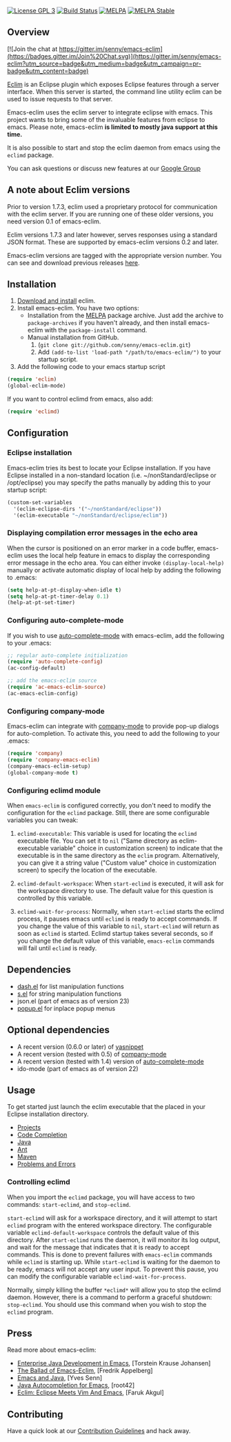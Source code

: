 [![License GPL 3][badge-license]](http://www.gnu.org/licenses/gpl-3.0.txt)
[![Build Status](https://travis-ci.org/senny/emacs-eclim.svg?branch=master)](https://travis-ci.org/senny/emacs-eclim)
[![MELPA](http://melpa.org/packages/emacs-eclim-badge.svg)](http://melpa.org/#/emacs-eclim)
[![MELPA Stable](http://stable.melpa.org/packages/emacs-eclim-badge.svg)](http://stable.melpa.org/#/emacs-eclim)

## Overview

[![Join the chat at https://gitter.im/senny/emacs-eclim](https://badges.gitter.im/Join%20Chat.svg)](https://gitter.im/senny/emacs-eclim?utm_source=badge&utm_medium=badge&utm_campaign=pr-badge&utm_content=badge)

[Eclim](http://eclim.org) is an Eclipse plugin which exposes Eclipse
features through a server interface.  When this server is started, the
command line utility eclim can be used to issue requests to that
server.

Emacs-eclim uses the eclim server to integrate eclipse with
emacs. This project wants to bring some of the invaluable features
from eclipse to emacs. Please note, emacs-eclim **is limited to mostly java support at this time.**

It is also possible to start and stop the eclim daemon from emacs using the
`eclimd` package.

You can ask questions or discuss new features at our [Google Group](https://groups.google.com/forum/#!forum/emacs-eclim)

## A note about Eclim versions

Prior to version 1.7.3, eclim used a proprietary protocol for
communication with the eclim server. If you are running one of these
older versions, you need version 0.1 of emacs-eclim.

Eclim versions 1.7.3 and later however, serves responses using a
standard JSON format. These are supported by emacs-eclim versions 0.2
and later.

Emacs-eclim versions are tagged with the appropriate version
number. You can see and download previous releases
[here](https://github.com/senny/emacs-eclim/tags).

## Installation

1. [Download and install](http://eclim.org/install.html) eclim.
1. Install emacs-eclim. You have two options:
   * Installation from the [MELPA][melpa] package archive. Just add
   the archive to `package-archives` if you haven't already, and then
   install emacs-eclim with the `package-install` command.
   * Manual installation from GitHub.
       1. (`git clone git://github.com/senny/emacs-eclim.git`)
       1. Add `(add-to-list 'load-path "/path/to/emacs-eclim/")` to your startup script.
1. Add the following code to your emacs startup script

```lisp
(require 'eclim)
(global-eclim-mode)
```

If you want to control eclimd from emacs, also add:

```lisp
(require 'eclimd)
```


## Configuration

### Eclipse installation

Emacs-eclim tries its best to locate your Eclipse installation.  If
you have Eclipse installed in a non-standard location
(i.e. ~/nonStandard/eclipse or /opt/eclipse) you may specify the paths manually by adding this to your startup script:

```lisp
(custom-set-variables
  '(eclim-eclipse-dirs '("~/nonStandard/eclipse"))
  '(eclim-executable "~/nonStandard/eclipse/eclim"))
```

### Displaying compilation error messages in the echo area

When the cursor is positioned on an error marker in a code buffer,
emacs-eclim uses the local help feature in emacs to display the
corresponding error message in the echo area. You can either invoke
`(display-local-help)` manually or activate automatic display of local
help by adding the following to .emacs:

```lisp
(setq help-at-pt-display-when-idle t)
(setq help-at-pt-timer-delay 0.1)
(help-at-pt-set-timer)
```

### Configuring auto-complete-mode

If you wish to use [auto-complete-mode] with emacs-eclim, add the
following to your .emacs:

```lisp
;; regular auto-complete initialization
(require 'auto-complete-config)
(ac-config-default)

;; add the emacs-eclim source
(require 'ac-emacs-eclim-source)
(ac-emacs-eclim-config)
```

### Configuring company-mode

Emacs-eclim can integrate with [company-mode] to provide pop-up
dialogs for auto-completion. To activate this, you need to add the
following to your .emacs:

```lisp
(require 'company)
(require 'company-emacs-eclim)
(company-emacs-eclim-setup)
(global-company-mode t)
```

### Configuring eclimd module

When `emacs-eclim` is configured correctly, you don't need to modify the
configuration for the `eclimd` package. Still, there are some configurable
variables you can tweak:

1. `eclimd-executable`: This variable is used for locating the `eclimd`
   executable file. You can set it to `nil` ("Same directory as eclim-executable
   variable" choice in customization screen) to indicate that the executable is in
   the same directory as the `eclim` program. Alternatively, you can give it a
   string value ("Custom value" choice in customization screen) to specify the
   location of the executable.

1. `eclimd-default-workspace`: When `start-eclimd` is executed, it will ask for
   the workspace directory to use. The default value for this question is
   controlled by this variable.

1. `eclimd-wait-for-process`: Normally, when `start-eclimd` starts the eclimd
   process, it pauses emacs until `eclimd` is ready to accept commands. If you
   change the value of this variable to `nil`, `start-eclimd` will return as
   soon as `eclimd` is started. Eclimd startup takes several seconds, so if you
   change the default value of this variable, `emacs-eclim` commands will fail
   until `eclimd` is ready.

## Dependencies
* [dash.el](https://github.com/magnars/dash.el) for list manipulation functions
* [s.el](https://github.com/magnars/s.el) for string manipulation functions
* json.el (part of emacs as of version 23)
* [popup.el](https://github.com/auto-complete/popup-el) for inplace popup menus

## Optional dependencies
* A recent version (0.6.0 or later) of [yasnippet]
* A recent version (tested with 0.5) of [company-mode]
* A recent version (tested with 1.4) version of [auto-complete-mode]
* ido-mode (part of emacs as of version 22)

## Usage
To get started just launch the eclim executable that the placed in
your Eclipse installation directory.

* [Projects](http://wiki.github.com/senny/emacs-eclim/projects)
* [Code Completion](http://wiki.github.com/senny/emacs-eclim/code-completion)
* [Java](http://wiki.github.com/senny/emacs-eclim/java)
* [Ant](http://wiki.github.com/senny/emacs-eclim/ant)
* [Maven](http://wiki.github.com/senny/emacs-eclim/maven)
* [Problems and Errors](http://wiki.github.com/senny/emacs-eclim/problems-and-errors)

### Controlling eclimd

When you import the `eclimd` package, you will have access to two commands:
`start-eclimd`, and `stop-eclimd`.

`start-eclimd` will ask for a workspace directory, and it will attempt to start
`eclimd` program with the entered workspace directory. The configurable variable
`eclimd-default-workspace` controls the default value of this directory. After
`start-eclimd` runs the daemon, it will monitor its log output, and wait for the
message that indicates that it is ready to accept commands. This is done to
prevent failures with `emacs-eclim` commands while `eclimd` is starting up.
While `start-eclimd` is waiting for the daemon to be ready, emacs will not
accept any user input. To prevent this pause, you can modify the configurable
variable `eclimd-wait-for-process`.

Normally, simply killing the buffer `*eclimd*` will allow you to stop the eclimd
daemon. However, there is a command to perform a graceful shutdown:
`stop-eclimd`. You should use this command when you wish to stop the `eclimd`
program.

## Press

Read more about emacs-eclim:

* [Enterprise Java Development in Emacs](http://www.skybert.net/emacs/java/), \[Torstein Krause Johansen\]
* [The Ballad of Emacs-Eclim](http://mulli.nu/2012/02/02/the-ballad-of-emacs-eclim.html), \[Fredrik Appelberg\]
* [Emacs and Java](http://blog.senny.ch/blog/2012/10/13/emacs-and-java-journey-of-a-hard-friendship/), \[Yves Senn\]
* [Java Autocompletion for Emacs](http://root42.blogspot.ch/2012/08/java-autocompletion-for-emacs.html), \[root42\]
* [Eclim: Eclipse Meets Vim And Emacs](http://faruk.akgul.org/blog/eclim-eclipse-meets-vim-emacs/), \[Faruk Akgul\]

## Contributing

Have a quick look at our [Contribution Guidelines](CONTRIBUTING.md)
and hack away.

[yasnippet]:https://github.com/capitaomorte/yasnippet
[company-mode]:https://github.com/company-mode/company-mode
[auto-complete-mode]:https://github.com/auto-complete/auto-complete
[melpa]:http://melpa.milkbox.net/
[repo]:https://github.com/senny/emacs-eclim

[badge-license]: https://img.shields.io/badge/license-GPL_3-green.svg
